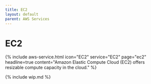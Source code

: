 ```yaml
---
title: EC2
layout: default
parent: AWS Services
---
```


# EC2

{% include aws-service.html icon="EC2" service="EC2" page="ec2" headline=true
    content="Amazon Elastic Compute Cloud (EC2) offers resizable compute capacity in the cloud." %}

{% include wip.md %}